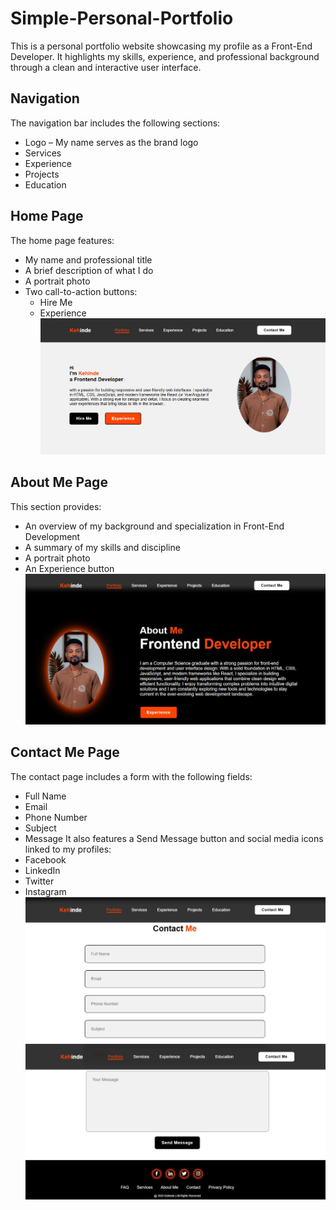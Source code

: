 # Simple-Personal-Portfolio
This is a personal portfolio website showcasing my profile as a Front-End Developer. It highlights my skills, experience, and professional background through a clean and interactive user interface.

## Navigation

The navigation bar includes the following sections:
* Logo – My name serves as the brand logo
* Services
* Experience
* Projects
* Education

## Home Page
The home page features:
* My name and professional title
* A brief description of what I do
* A portrait photo
* Two call-to-action buttons:
    * Hire Me
    * Experience
![Website Home Page](<Home Page.JPG>)

## About Me Page
This section provides:
* An overview of my background and specialization in Front-End Development
* A summary of my skills and discipline
* A portrait photo
* An Experience button
![Website About Me](<About Me.JPG>)

## Contact Me Page
The contact page includes a form with the following fields:
* Full Name
* Email
* Phone Number
* Subject
* Message
It also features a Send Message button and social media icons linked to my profiles:
* Facebook
* LinkedIn
* Twitter
* Instagram
![Website Contact Me](<Contact Me.JPG>)
![Website Contact Me 2](<Contact Me 2.JPG>)
